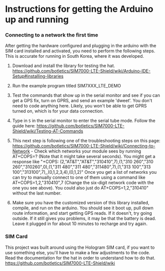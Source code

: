 # Instructions for getting the Arduino up and running

### Connecting to a network the first time
After getting the hardware configured and plugging in the arduino with the SIM card installed and activated, you need to perform the following steps. This is accurate for running in South Korea, where it was developed.

1. Download and install the library for testing the hat. https://github.com/botletics/SIM7000-LTE-Shield/wiki/Arduino-IDE-Setup#installing-libraries

2. Run the example program titled SIM7XXX_LTE_DEMO

3. Test the commands that show up in the serial monitor and see if you can get a GPS fix, turn on GPRS, and send an example 'dweet'. You don't need to code anything here. Likely, you won't be able to get GPRS turned on, which is for your data connection.

4. Type in `S` in the serial monitor to enter the serial tube mode. Follow the guide here: https://github.com/botletics/SIM7000-LTE-Shield/wiki/Testing-AT-Commands

5. This next step is following one of the troubleshooting steps on this page: https://github.com/botletics/SIM7000-LTE-Shield/wiki/Connecting-to-Network - Check which networks your module sees by running AT+COPS=? (Note that it might take several seconds). You might get a response like "+COPS: (2,"AT&T","AT&T","310410",7),(1,"310 260","310 260","310260",0),(1,"311 480","311 480","311480",7),(1,"313 100","313 100","313100",7),,(0,1,2,3,4),(0,1,2)"
Once you get a list of networks you can try to manually connect to one of them using a command like AT+COPS=1,2,"310410",7 (Change the six-digit network code with the one you see above). You could also just do AT+COPS=1,2,"310410" without the last number.

6. Make sure you have the customized version of this library installed, compile, and run on the arduino. You should see it boot up, pull down route information, and start getting GPS reads. If it doesn't, try going outside. If it still gives you problems, it may be that the battery is dead. Leave it plugged in for about 10 minutes to recharge and try again.

### SIM Card
This project was built around using the Hologram SIM card, if you want to use something else, you'll have to make a few adjustments to the code. Read the documentation for the hat in order to understand how to do that. https://github.com/botletics/SIM7000-LTE-Shield/wiki